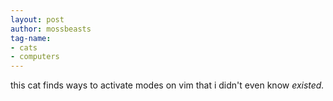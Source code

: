 ```yaml
---
layout: post
author: mossbeasts
tag-name: 
- cats
- computers
---
```

this cat finds ways to activate modes on vim that i didn't even know *existed.*

